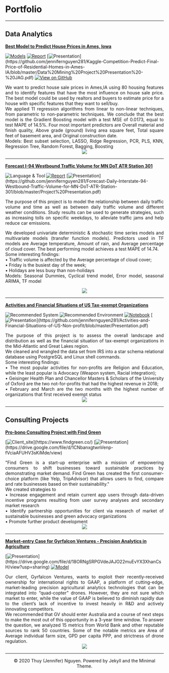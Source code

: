 # Portfolio
---
## Data Analytics 

[**Best Model to Predict House Prices in Ames, Iowa**](https://github.com/jennifernguyen281/Kaggle-Competition-Predict-Final-Price-of-Residential-Homes-in-Ames-IA)

[![Models](https://img.shields.io/badge/Models-lightskyblue?logo=R)](https://github.com/jennifernguyen281/Kaggle-Competition-Predict-Final-Price-of-Residential-Homes-in-Ames-IA/blob/master/Predicting%20House%20Price.Rmd)
[![Report](https://img.shields.io/badge/PDF-Report-red?logo=PDF)](https://github.com/jennifernguyen281/Kaggle-Competition-Predict-Final-Price-of-Residential-Homes-in-Ames-IA/blob/master/DM-Final-Report_official.pdf)
[![Presentation](https://img.shields.io/badge/Presentation-salmon?)](https://github.com/jennifernguyen281/Kaggle-Competition-Predict-Final-Price-of-Residential-Homes-in-Ames-IA/blob/master/Data%20Mining%20Project%20Presentation%20-%20JAG.pdf)
[![View on GitHub](https://img.shields.io/badge/View_on_GitHub-PURPLE?logo=GitHub)](https://github.com/jennifernguyen281/Kaggle-Competition-Predict-Final-Price-of-Residential-Homes-in-Ames-IA)

<div style="text-align: justify"> We want to predict house sale prices in Ames,IA using 80 housing features and to identify features that have the most influence on house sale price. The best model could be used by realtors and buyers to estimate price for a house with specific features that they want to sell/buy.
<br>
We applied 11 regression algorithms from linear to non-linear techniques, from parametric to non-parametric techniques. We conclude that the best model is the Gradient Boosting model with a test MSE of 0.0173, equal to test MAPE of 14.5%. Four most important predictors are Overall material and finish quality, Above grade (ground) living area square feet, Total square feet of basement area, and Original construction date.
<br>
Models: Best subset selection, LASSO, Ridge Regression, PCR, PLS, KNN, Regression Tree, Random Forest, Bagging, Boosting
<br>
</div>
<center><img src="assets/img/House-price-2.jpg"/></center>

---
[**Forecast I-94 Westbound Traffic Volume for MN DoT ATR Station 301**](https://github.com/jennifernguyen281/Forecast-Daily-Interstate-94-Westbound-Traffic-Volume-for-MN-DoT-ATR-Station-301)

![Language & Tool](https://img.shields.io/badge/SAS-Language_&Tool-navy?logo=SAS)
[![Report](https://img.shields.io/badge/PDF-Report-red?logo=PDF)](https://github.com/jennifernguyen281/Forecast-Daily-Interstate-94-Westbound-Traffic-Volume-for-MN-DoT-ATR-Station-301/blob/master/Project%20Paper.pdf)
[![Presentation](https://img.shields.io/badge/Presentation-salmon?)](https://github.com/jennifernguyen281/Forecast-Daily-Interstate-94-Westbound-Traffic-Volume-for-MN-DoT-ATR-Station-301/blob/master/Project%20Presentation.pdf)

<div style="text-align: justify"> The purpose of this project is to model the relationship between daily traffic volume and time as well as between daily traffic volume and different weather conditions. Study results can be used to generate strategies, such as increasing tolls on specific weekdays, to alleviate traffic jams and help reduce car emissions.
<br>
  
We developed univariate deterministic & stochastic time series models and multivariate models (transfer function models). Predictors used in TF models are Average temperature, Amount of rain, and Average percentage of cloud cover. The best performing model achieves a test MAPE of 14.74.
<br>
Some interesting findings: <br>
• Traffic volume is affected by the Average percentage of cloud cover; <br>
• Friday is the busiest day of the week; <br>
• Holidays are less busy than non-holidays
<br>
Models: Seasonal Dummies, Cyclical trend model, Error model, seasonal ARIMA, TF model
<br>
</div>
<center><img src="assets/img/Final TF model forecast graph.png"/></center>

---
[**Activities and Financial Situations of US Tax-exempt Organizations**](https://github.com/jennifernguyen281/Activities-and-Financial-Situations-of-US-Non-profit)

![Recommended System](https://img.shields.io/badge/PostgreSQL-Recommended_System-blue?logo=PostgreSQL)
![Recommended Environment](https://img.shields.io/badge/AWS-Recommended_Environment-blue?logo=AWS)
[![Notebook](https://img.shields.io/badge/Jupyter-Notebook-orange?logo=Jupyter)](https://github.com/jennifernguyen281/Activities-and-Financial-Situations-of-US-Non-profit/blob/master/Non-profit.ipynb)
[![Presentation](https://img.shields.io/badge/Presentation-salmon?)](https://github.com/jennifernguyen281/Activities-and-Financial-Situations-of-US-Non-profit/blob/master/Presentation.pdf)

<div style="text-align: justify"> The purpose of this project is to assess the overall landscape and distribution as well as the financial situation of tax-exempt organizations in the Mid-Atlantic and Great Lakes region.
<br> 
We cleaned and wrangled the data set from IRS into a star schema relational database using PostgreSQL and Linux shell commands. 
<br>
Some interesting findings: <br>
• The most popular activities for non-profits are Religion and Education, while the least popular is Advocacy (Weapon system, Racial integration); <br>
• Geisinger Health Plan and Chancellor Masters & Scholars of the University of Oxford are the two not-for-profits that had the highest revenue in 2018; <br>
• February and March are the two months with the highest number of organizations that first received exempt status
<br>
</div>
<center><img src="assets/img/Star-schema.png"/></center>

---
## Consulting Projects

[**Pro-bono Consulting Project with Find Green**](https://www.findgreen.co/)


[![Client_site](https://img.shields.io/badge/Find_Green_site-MEDIUMAQUAMARINE?)](https://www.findgreen.co/)
[![Presentation](https://img.shields.io/badge/Presentation-salmon?)](https://drive.google.com/file/d/1CNbanxgtwnVenp-fVciaAFUHV3sKiMde/view)

<div style="text-align: justify"> "Find Green is a start-up enterprise with a mission of empowering consumers to shift businesses toward sustainable practices by demonstrating market demand. Find Green has created the first consumer-choice platform (like Yelp, TripAdvisor) that allows users to find, compare and rate businesses based on their sustainability." <br>
We created strategies to <br>
• Increase engagement and retain current app users through data-driven incentive programs resulting from user survey analyses and secondary market research <br>
• Identify partnership opportunities for client via research of market of sustainable businesses and green advocacy organizations <br>
• Promote further product development <br>


</div>
<center><img src="assets/img/image(1).jpg"/></center>

---
[**Market-entry Case for Gyrfalcon Ventures - Precision Analytics in Agriculture**](https://github.com/jennifernguyen281/Market-Entry-Case-for-GV) 

[![Presentation](https://img.shields.io/badge/Presentation-salmon?)](https://drive.google.com/file/d/18ORNgSRPGVdeJAJO22muEvYX3XhanCsH/view?usp=sharing)
[![Model](https://img.shields.io/badge/Model-lightskyblue?logo=R)](https://github.com/jennifernguyen281/Market-Entry-Case-for-GV/blob/master/Data_analytics_PERF.R)


<div style="text-align: justify"> 
Our client, Gyrfalcon Ventures, wants to exploit their recently-received ownership for international rights to GAAP, a platform of cutting-edge, market-leading precision agricultural analytics technologies that can be integrated into “quad-copter” drones. However, they are not sure which market to enter, while the value of GAAP is believed to diminish rapidly due to the client’s lack of incentive to invest heavily in R&D and actively innovating competitors. <br>
We recommended that GV should enter Australia and a course of next steps to make the most out of this opportunity in a 3-year time window. To answer the question, we analyzed 15 metrics from World Bank and other reputable sources to rank 50 countries. Some of the notable metrics are Area of Average individual farm size, GPD per capita PPP, and strictness of drone regulation.

</div>
<center><img src="assets/img/GV-off.jpg"/></center>

---
<center>© 2020 Thuy (Jennifer) Nguyen. Powered by Jekyll and the Minimal Theme.</center>



